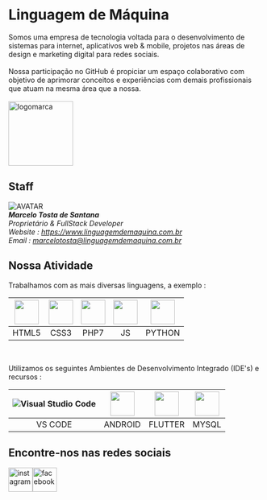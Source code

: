 
# Linguagem de Máquina

Somos uma empresa de tecnologia voltada para o desenvolvimento de sistemas para internet, aplicativos web & mobile, projetos nas áreas de design e marketing digital para redes sociais.
<br>
<br>
Nossa participação no GitHub é propiciar um espaço colaborativo com objetivo de aprimorar conceitos e experiências com demais profissionais que atuam na mesma área que a nossa.
<br>
<br>
[<img alt="logomarca" width="128px" height="128px" src="https://www.linguagemdemaquina.com.br/logomarcas/logomarca_pequena_transparente.png" />](https://www.linguagemdemaquina.com.br/)

## Staff

![AVATAR](https://www.linguagemdemaquina.com.br/avatar/avatar_transparente.png "Marcelo Tosta - FullStack Developer")
<br>
***Marcelo Tosta de Santana***
<br>
*Proprietário & FullStack Developer*
<br>
*Website : https://www.linguagemdemaquina.com.br*
<br>
*Email : marcelotosta@linguagemdemaquina.com.br*

## Nossa Atividade

Trabalhamos com as mais diversas linguagens, a exemplo : 

| <img id="html_5" src="https://www.linguagemdemaquina.com.br/icones/icone_html5.png" style="display:inline-block; v-align:bottom; width:48px; height:48px;"> | <img id="css3" src="https://www.linguagemdemaquina.com.br/icones/icone_css3.png" style="display:inline-block; v-align:bottom; width:48px; height:48px;"> | <img id="php" src="https://www.linguagemdemaquina.com.br/icones/icone_php_7.png" style="display:inline-block; v-align:bottom; width:48px; height:48px;"> | <img id="js" src="https://www.linguagemdemaquina.com.br/icones/icone_js.png" style="display:inline-block; v-align:bottom; width:48px; height:48px;"> | <img id="python" src="https://www.linguagemdemaquina.com.br/icones/icone_python.png" style="display:inline-block; v-align:bottom; width:48px; height:48px;"> |
|:-----:|:------:|:------:|:------:|:------:|
| HTML5 |  CSS3  |  PHP7  |  JS  | PYTHON |

<br>

Utilizamos os seguintes Ambientes de Desenvolvimento Integrado (IDE's) e recursos : 

| ![Visual Studio Code](https://www.linguagemdemaquina.com.br/icones/icone_visual_studio.png "Visual Studio Code") | <img id="android_studio" src="https://www.linguagemdemaquina.com.br/icones/icone_android_studio.png" style="display:inline-block; v-align:bottom; width:48px; height:48px;"> | <img id="flutter" src="https://www.linguagemdemaquina.com.br/icones/icone_flutter.png" style="display:inline-block; v-align:bottom; width:48px; height:48px;"> | <img id="my_sql" src="https://www.linguagemdemaquina.com.br/icones/icone_my_sql.png" style="display:inline-block; v-align:bottom; width:48px; height:48px;"> |
|:-----:|:-----:|:-----:|:-----:|
| VS CODE | ANDROID | FLUTTER | MYSQL |


## Encontre-nos nas redes sociais
[<img alt="instagram" width="48px" height="48px" src="https://www.linguagemdemaquina.com.br/icones/icone_instagram.png" />](https://www.instagram.com/linguagemdemaquina/ "Instagram")[<img alt="facebook" width="48px" height="48px" src="https://www.linguagemdemaquina.com.br/icones/icone_facebook.png" />](https://www.facebook.com/linguagemdemaquina.com.br/)





